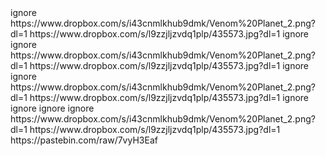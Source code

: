 <item>
<title>[B][COLOR lime]==[COLOR white]==[COLOR red]==[COLOR lime]   Benvenuto [COLOR white]nello script [COLOR red]Venom Planet  [COLOR lime]==[COLOR white]==[COLOR red]==[COLOR lime][/COLOR][/B]</title>
<link>ignore</link>
<thumbnail>https://www.dropbox.com/s/i43cnmlkhub9dmk/Venom%20Planet_2.png?dl=1</thumbnail>
<fanart>https://www.dropbox.com/s/l9zzjljzvdq1plp/435573.jpg?dl=1</fanart>
<externallink></externallink>
</item>
 
<item>
<title>[B][COLOR yellow][/COLOR][/B]</title>
<link>ignore</link>
<thumbnail></thumbnail>
<fanart></fanart>
<externallink></externallink>
</item>
 
 
<item>
<title>[B][COLOR lime]==[COLOR white]==[COLOR red]==[COLOR lime] Se qualche lista e' vuota o non funzionante torna indietro e riprova
[COLOR white]o scrivi un messaggio al bot Telegram [COLOR red]@Aladino78Bot [COLOR lime]==[COLOR white]==[COLOR red]==[COLOR lime][/COLOR][/B]</title>
<link>ignore</link>
<thumbnail>https://www.dropbox.com/s/i43cnmlkhub9dmk/Venom%20Planet_2.png?dl=1</thumbnail>
<fanart>https://www.dropbox.com/s/l9zzjljzvdq1plp/435573.jpg?dl=1</fanart>
<externallink></externallink>
</item>
 
<item>
<title>[B][COLOR yellow][/COLOR][/B]</title>
<link>ignore</link>
<thumbnail></thumbnail>
<fanart></fanart>
<externallink></externallink>
</item>
 
<item>
<title>[B][COLOR lime]==[COLOR white]==[COLOR red]==[COLOR lime] Buona visione![COLOR lime] ==[COLOR white]==[COLOR red]==[/COLOR][/B]</title>
<link>ignore</link>
<thumbnail>https://www.dropbox.com/s/i43cnmlkhub9dmk/Venom%20Planet_2.png?dl=1</thumbnail>
<fanart>https://www.dropbox.com/s/l9zzjljzvdq1plp/435573.jpg?dl=1</fanart>
<externallink></externallink>
</item>
 
<item>
<title>[B][COLOR yellow][/COLOR][/B]</title>
<link>ignore</link>
<thumbnail></thumbnail>
<fanart></fanart>
<externallink></externallink>
</item>
 
<item>
<title>[B][COLOR yellow][/COLOR][/B]</title>
<link>ignore</link>
<thumbnail></thumbnail>
<fanart></fanart>
<externallink></externallink>
</item>
 
<item>
<title>[B][COLOR yellow][/COLOR][/B]</title>
<link>ignore</link>
<thumbnail></thumbnail>
<fanart></fanart>
<externallink></externallink>
</item>
 
<item>
<title>[B][COLOR lime]>>[COLOR white]>>[COLOR red]>>[COLOR lime]  Clicca qui [COLOR red]per entrare  [COLOR lime]<<[COLOR white]<<[COLOR red]<<[COLOR lime][/COLOR][/B]</title>
<link>ignore</link>
<thumbnail>https://www.dropbox.com/s/i43cnmlkhub9dmk/Venom%20Planet_2.png?dl=1</thumbnail>
<fanart>https://www.dropbox.com/s/l9zzjljzvdq1plp/435573.jpg?dl=1</fanart>
<externallink>https://pastebin.com/raw/7vyH3Eaf</externallink>
</item>
